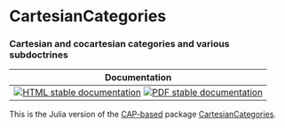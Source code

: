 <!-- BEGIN HEADER -->
# CartesianCategories

### Cartesian and cocartesian categories and various subdoctrines

| Documentation |
| ------------- |
| [![HTML stable documentation][html-img]][html-url] [![PDF stable documentation][pdf-img]][pdf-url] |

<!-- END HEADER -->

This is the Julia version of the [CAP-based][CAP_project] package [CartesianCategories][CartesianCategories].

[CAP_project]: https://homalg-project.github.io/docs/CAP_project-based/
[CartesianCategories]: https://homalg-project.github.io/pkg/CartesianCategories

<!-- BEGIN FOOTER -->
[html-img]: https://img.shields.io/badge/🔗%20HTML-stable-blue.svg
[html-url]: https://homalg-project.github.io/CAP_project/CartesianCategories/doc/chap0_mj.html

[pdf-img]: https://img.shields.io/badge/🔗%20PDF-stable-blue.svg
[pdf-url]: https://homalg-project.github.io/CAP_project/CartesianCategories/download_pdf.html
<!-- END FOOTER -->
